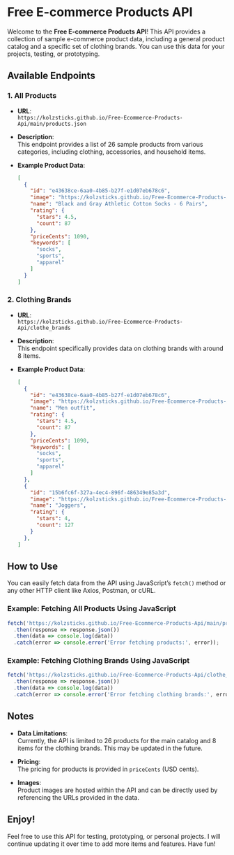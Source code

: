 # Free E-commerce Products API

Welcome to the **Free E-commerce Products API**! This API provides a collection of sample e-commerce product data, including a general product catalog and a specific set of clothing brands. You can use this data for your projects, testing, or prototyping.

## Available Endpoints

### 1. All Products

- **URL**:  
  `https://kolzsticks.github.io/Free-Ecommerce-Products-Api/main/products.json`

- **Description**:  
  This endpoint provides a list of 26 sample products from various categories, including clothing, accessories, and household items.

- **Example Product Data**:
  ```json
  [
    {
      "id": "e43638ce-6aa0-4b85-b27f-e1d07eb678c6",
      "image": "https://kolzsticks.github.io/Free-Ecommerce-Products-Api/main/images/product/athletic-cotton-socks-6-pairs.jpg",
      "name": "Black and Gray Athletic Cotton Socks - 6 Pairs",
      "rating": {
        "stars": 4.5,
        "count": 87
      },
      "priceCents": 1090,
      "keywords": [
        "socks",
        "sports",
        "apparel"
      ]
    }
  ]
  ```

### 2. Clothing Brands

- **URL**:  
  `https://kolzsticks.github.io/Free-Ecommerce-Products-Api/clothe_brands`

- **Description**:  
  This endpoint specifically provides data on clothing brands with around 8 items.

- **Example Product Data**:
  ```json
  [
    {
      "id": "e43638ce-6aa0-4b85-b27f-e1d07eb678c6",
      "image": "https://kolzsticks.github.io/Free-Ecommerce-Products-Api/clothe_brands/img/campaign-men.jpg",
      "name": "Men outfit",
      "rating": {
        "stars": 4.5,
        "count": 87
      },
      "priceCents": 1090,
      "keywords": [
        "socks",
        "sports",
        "apparel"
      ]
    },
    {
      "id": "15b6fc6f-327a-4ec4-896f-486349e85a3d",
      "image": "https://kolzsticks.github.io/Free-Ecommerce-Products-Api/clothe_brands/img/Cargo_Joggers_(1).jpg",
      "name": "Joggers",
      "rating": {
        "stars": 4,
        "count": 127
      }
    },
  ]
  ```

## How to Use

You can easily fetch data from the API using JavaScript’s `fetch()` method or any other HTTP client like Axios, Postman, or cURL.

### Example: Fetching All Products Using JavaScript

```javascript
fetch('https://kolzsticks.github.io/Free-Ecommerce-Products-Api/main/products.json')
  .then(response => response.json())
  .then(data => console.log(data))
  .catch(error => console.error('Error fetching products:', error));
```

### Example: Fetching Clothing Brands Using JavaScript

```javascript
fetch('https://kolzsticks.github.io/Free-Ecommerce-Products-Api/clothe_brands/products.json')
  .then(response => response.json())
  .then(data => console.log(data))
  .catch(error => console.error('Error fetching clothing brands:', error));
```

## Notes

- **Data Limitations**:  
  Currently, the API is limited to 26 products for the main catalog and 8 items for the clothing brands. This may be updated in the future.

- **Pricing**:  
  The pricing for products is provided in `priceCents` (USD cents).

- **Images**:  
  Product images are hosted within the API and can be directly used by referencing the URLs provided in the data.

## Enjoy!

Feel free to use this API for testing, prototyping, or personal projects. I will continue updating it over time to add more items and features. Have fun!
